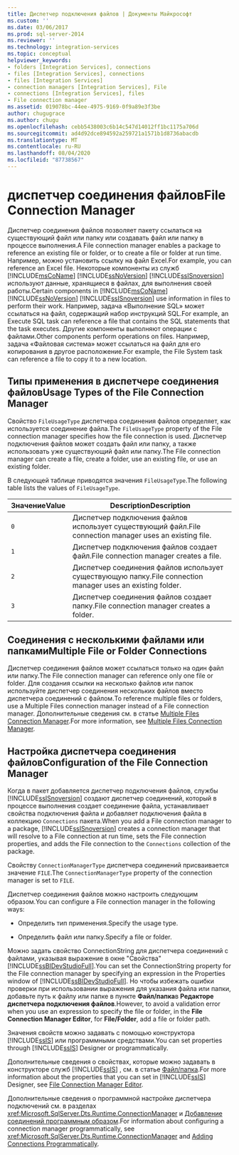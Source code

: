 ```yaml
---
title: Диспетчер подключения файлов | Документы Майкрософт
ms.custom: ''
ms.date: 03/06/2017
ms.prod: sql-server-2014
ms.reviewer: ''
ms.technology: integration-services
ms.topic: conceptual
helpviewer_keywords:
- folders [Integration Services], connections
- files [Integration Services], connections
- files [Integration Services]
- connection managers [Integration Services], File
- connections [Integration Services], files
- File connection manager
ms.assetid: 019078bc-44ee-4975-9169-0f9a89e3f3be
author: chugugrace
ms.author: chugu
ms.openlocfilehash: cebb5438003c6b14c547d14012ff1bc1175a706d
ms.sourcegitcommit: ad4d92dce894592a259721a1571b1d8736abacdb
ms.translationtype: MT
ms.contentlocale: ru-RU
ms.lasthandoff: 08/04/2020
ms.locfileid: "87738567"
---
```

# <a name="file-connection-manager"></a><span data-ttu-id="4e391-102">диспетчер соединения файлов</span><span class="sxs-lookup"><span data-stu-id="4e391-102">File Connection Manager</span></span>
  <span data-ttu-id="4e391-103">Диспетчер соединения файлов позволяет пакету ссылаться на существующий файл или папку или создавать файл или папку в процессе выполнения.</span><span class="sxs-lookup"><span data-stu-id="4e391-103">A File connection manager enables a package to reference an existing file or folder, or to create a file or folder at run time.</span></span> <span data-ttu-id="4e391-104">Например, можно установить ссылку на файл Excel.</span><span class="sxs-lookup"><span data-stu-id="4e391-104">For example, you can reference an Excel file.</span></span> <span data-ttu-id="4e391-105">Некоторые компоненты из служб [!INCLUDE[msCoName](../../includes/msconame-md.md)] [!INCLUDE[ssNoVersion](../../includes/ssnoversion-md.md)] [!INCLUDE[ssISnoversion](../../includes/ssisnoversion-md.md)] используют данные, хранящиеся в файлах, для выполнения своей работы.</span><span class="sxs-lookup"><span data-stu-id="4e391-105">Certain components in [!INCLUDE[msCoName](../../includes/msconame-md.md)] [!INCLUDE[ssNoVersion](../../includes/ssnoversion-md.md)] [!INCLUDE[ssISnoversion](../../includes/ssisnoversion-md.md)] use information in files to perform their work.</span></span> <span data-ttu-id="4e391-106">Например, задача «Выполнение SQL» может ссылаться на файл, содержащий набор инструкций SQL.</span><span class="sxs-lookup"><span data-stu-id="4e391-106">For example, an Execute SQL task can reference a file that contains the SQL statements that the task executes.</span></span> <span data-ttu-id="4e391-107">Другие компоненты выполняют операции с файлами.</span><span class="sxs-lookup"><span data-stu-id="4e391-107">Other components perform operations on files.</span></span> <span data-ttu-id="4e391-108">Например, задача «Файловая система» может ссылаться на файл для его копирования в другое расположение.</span><span class="sxs-lookup"><span data-stu-id="4e391-108">For example, the File System task can reference a file to copy it to a new location.</span></span>  
  
## <a name="usage-types-of-the-file-connection-manager"></a><span data-ttu-id="4e391-109">Типы применения в диспетчере соединения файлов</span><span class="sxs-lookup"><span data-stu-id="4e391-109">Usage Types of the File Connection Manager</span></span>  
 <span data-ttu-id="4e391-110">Свойство `FileUsageType` диспетчера соединения файлов определяет, как используется соединение файла.</span><span class="sxs-lookup"><span data-stu-id="4e391-110">The `FileUsageType` property of the File connection manager specifies how the file connection is used.</span></span> <span data-ttu-id="4e391-111">Диспетчер подключения файлов может создать файл или папку, а также использовать уже существующий файл или папку.</span><span class="sxs-lookup"><span data-stu-id="4e391-111">The File connection manager can create a file, create a folder, use an existing file, or use an existing folder.</span></span>  
  
 <span data-ttu-id="4e391-112">В следующей таблице приводятся значения `FileUsageType`.</span><span class="sxs-lookup"><span data-stu-id="4e391-112">The following table lists the values of `FileUsageType`.</span></span>  
  
|<span data-ttu-id="4e391-113">Значение</span><span class="sxs-lookup"><span data-stu-id="4e391-113">Value</span></span>|<span data-ttu-id="4e391-114">Description</span><span class="sxs-lookup"><span data-stu-id="4e391-114">Description</span></span>|  
|-----------|-----------------|  
|`0`|<span data-ttu-id="4e391-115">Диспетчер подключения файлов использует существующий файл.</span><span class="sxs-lookup"><span data-stu-id="4e391-115">File connection manager uses an existing file.</span></span>|  
|`1`|<span data-ttu-id="4e391-116">Диспетчер подключения файлов создает файл.</span><span class="sxs-lookup"><span data-stu-id="4e391-116">File connection manager creates a file.</span></span>|  
|`2`|<span data-ttu-id="4e391-117">Диспетчер соединения файлов использует существующую папку.</span><span class="sxs-lookup"><span data-stu-id="4e391-117">File connection manager uses an existing folder.</span></span>|  
|`3`|<span data-ttu-id="4e391-118">Диспетчер соединения файлов создает папку.</span><span class="sxs-lookup"><span data-stu-id="4e391-118">File connection manager creates a folder.</span></span>|  
  
## <a name="multiple-file-or-folder-connections"></a><span data-ttu-id="4e391-119">Соединения с несколькими файлами или папками</span><span class="sxs-lookup"><span data-stu-id="4e391-119">Multiple File or Folder Connections</span></span>  
 <span data-ttu-id="4e391-120">Диспетчер соединения файлов может ссылаться только на один файл или папку.</span><span class="sxs-lookup"><span data-stu-id="4e391-120">The File connection manager can reference only one file or folder.</span></span> <span data-ttu-id="4e391-121">Для создания ссылки на несколько файлов или папок используйте диспетчер соединения нескольких файлов вместо диспетчера соединений с файлом.</span><span class="sxs-lookup"><span data-stu-id="4e391-121">To reference multiple files or folders, use a Multiple Files connection manager instead of a File connection manager.</span></span> <span data-ttu-id="4e391-122">Дополнительные сведения см. в статье [Multiple Files Connection Manager](multiple-files-connection-manager.md).</span><span class="sxs-lookup"><span data-stu-id="4e391-122">For more information, see [Multiple Files Connection Manager](multiple-files-connection-manager.md).</span></span>  
  
## <a name="configuration-of-the-file-connection-manager"></a><span data-ttu-id="4e391-123">Настройка диспетчера соединения файлов</span><span class="sxs-lookup"><span data-stu-id="4e391-123">Configuration of the File Connection Manager</span></span>  
 <span data-ttu-id="4e391-124">Когда в пакет добавляется диспетчер подключения файлов, службы [!INCLUDE[ssISnoversion](../../includes/ssisnoversion-md.md)] создают диспетчер соединений, который в процессе выполнения создает соединение файла, устанавливает свойства подключения файла и добавляет подключения файла в коллекцию `Connections` пакета.</span><span class="sxs-lookup"><span data-stu-id="4e391-124">When you add a File connection manager to a package, [!INCLUDE[ssISnoversion](../../includes/ssisnoversion-md.md)] creates a connection manager that will resolve to a File connection at run time, sets the File connection properties, and adds the File connection to the `Connections` collection of the package.</span></span>  
  
 <span data-ttu-id="4e391-125">Свойству `ConnectionManagerType` диспетчера соединений присваивается значение `FILE`.</span><span class="sxs-lookup"><span data-stu-id="4e391-125">The `ConnectionManagerType` property of the connection manager is set to `FILE`.</span></span>  
  
 <span data-ttu-id="4e391-126">Диспетчер соединения файлов можно настроить следующим образом.</span><span class="sxs-lookup"><span data-stu-id="4e391-126">You can configure a File connection manager in the following ways:</span></span>  
  
-   <span data-ttu-id="4e391-127">Определить тип применения.</span><span class="sxs-lookup"><span data-stu-id="4e391-127">Specify the usage type.</span></span>  
  
-   <span data-ttu-id="4e391-128">Определить файл или папку.</span><span class="sxs-lookup"><span data-stu-id="4e391-128">Specify a file or folder.</span></span>  
  
 <span data-ttu-id="4e391-129">Можно задать свойство ConnectionString для диспетчера соединений с файлами, указывая выражение в окне "Свойства" [!INCLUDE[ssBIDevStudioFull](../../includes/ssbidevstudiofull-md.md)].</span><span class="sxs-lookup"><span data-stu-id="4e391-129">You can set the ConnectionString property for the File connection manager by specifying an expression in the Properties window of [!INCLUDE[ssBIDevStudioFull](../../includes/ssbidevstudiofull-md.md)].</span></span> <span data-ttu-id="4e391-130">Но чтобы избежать ошибки проверки при использовании выражения для указания файла или папки, добавьте путь к файлу или папке в пункте **Файл/папка**в **Редакторе диспетчера подключения файлов**.</span><span class="sxs-lookup"><span data-stu-id="4e391-130">However, to avoid a validation error when you use an expression to specify the file or folder, in the **File Connection Manager Editor**, for **File/Folder**, add a file or folder path.</span></span>  
  
 <span data-ttu-id="4e391-131">Значения свойств можно задавать с помощью конструктора [!INCLUDE[ssIS](../../includes/ssis-md.md)] или программными средствами.</span><span class="sxs-lookup"><span data-stu-id="4e391-131">You can set properties through [!INCLUDE[ssIS](../../includes/ssis-md.md)] Designer or programmatically.</span></span>  
  
 <span data-ttu-id="4e391-132">Дополнительные сведения о свойствах, которые можно задавать в конструкторе служб [!INCLUDE[ssIS](../../includes/ssis-md.md)] , см. в статье [Файл/папка](../file-connection-manager-editor.md).</span><span class="sxs-lookup"><span data-stu-id="4e391-132">For more information about the properties that you can set in [!INCLUDE[ssIS](../../includes/ssis-md.md)] Designer, see [File Connection Manager Editor](../file-connection-manager-editor.md).</span></span>  
  
 <span data-ttu-id="4e391-133">Дополнительные сведения о программной настройке диспетчера подключений см. в разделах <xref:Microsoft.SqlServer.Dts.Runtime.ConnectionManager> и [Добавление соединений программным образом](../building-packages-programmatically/adding-connections-programmatically.md).</span><span class="sxs-lookup"><span data-stu-id="4e391-133">For information about configuring a connection manager programmatically, see <xref:Microsoft.SqlServer.Dts.Runtime.ConnectionManager> and [Adding Connections Programmatically](../building-packages-programmatically/adding-connections-programmatically.md).</span></span>  
  
  
